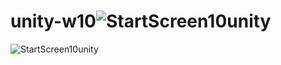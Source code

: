 # unity-w10![StartScreen10unity](https://github.com/canohernandezyair/unity-w10/assets/139034276/8b91bffd-323a-40e0-a534-a0b2f7d83fef)



![StartScreen10unity](https://github.com/canohernandezyair/unity-w10/assets/139034276/10120630-de49-420a-a065-baf2b7c995a3)
